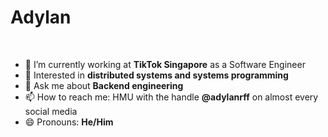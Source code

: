 # Adylan

<br/> 

- 🔭 I’m currently working at **TikTok Singapore** as a Software Engineer
- 👯 Interested in **distributed systems and systems programming**
- 💬 Ask me about **Backend engineering**
- 📫 How to reach me: HMU with the handle **@adylanrff** on almost every social media
- 😄 Pronouns: **He/Him**

<br/>

<!--
**adylanrff/adylanrff** is a ✨ _special_ ✨ repository because its `README.md` (this file) appears on your GitHub profile.

Here are some ideas to get you started:

- 🔭 I’m currently working on ...
- 🌱 I’m currently learning ...
- 👯 I’m looking to collaborate on ...
- 🤔 I’m looking for help with ...
- 💬 Ask me about ...
- 📫 How to reach me: ...
- 😄 Pronouns: ...
- ⚡ Fun fact: ...
-->
